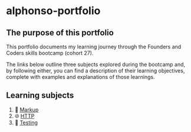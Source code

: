 # alphonso-portfolio
## The purpose of this portfolio
This portfolio documents my learning journey through the Founders and Coders skills bootcamp (cohort 27).

The links below outline three subjects explored during the bootcamp and, by following either, you can find a description of their learning objectives, complete with examples and explanations of those learnings.

## Learning subjects
1. 🔣 [Markup](/learnings/markup.md)
1. 🌐 [HTTP](/learnings/http.md)
1. 🐜 [Testing](/learnings/testing.md)
